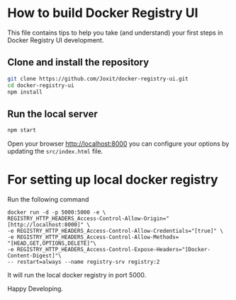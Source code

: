 # How to build Docker Registry UI

This file contains tips to help you take (and understand) your first steps in Docker Registry UI development.

## Clone and install the repository

```bash
git clone https://github.com/Joxit/docker-registry-ui.git
cd docker-registry-ui
npm install
```

## Run the local server

```bash
npm start
```

Open your browser <http://localhost:8000> you can configure your options by updating the `src/index.html` file.

# For setting up local docker registry

Run the following command
```
docker run -d -p 5000:5000 -e \
REGISTRY_HTTP_HEADERS_Access-Control-Allow-Origin="[http://localhost:8000]" \
-e REGISTRY_HTTP_HEADERS_Access-Control-Allow-Credentials="[true]" \
-e REGISTRY_HTTP_HEADERS_Access-Control-Allow-Methods=
"[HEAD,GET,OPTIONS,DELETE]"\
-e REGISTRY_HTTP_HEADERS_Access-Control-Expose-Headers="[Docker-Content-Digest]"\
-- restart=always --name registry-srv registry:2
```
It will run the local docker registry in port 5000.
 
Happy Developing. 